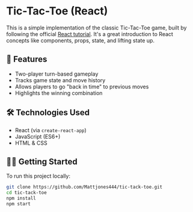 # Tic-Tac-Toe (React)

This is a simple implementation of the classic Tic-Tac-Toe game, built by following the official [React tutorial](https://react.dev/learn/tutorial-tic-tac-toe). It's a great introduction to React concepts like components, props, state, and lifting state up.

## 🚀 Features

- Two-player turn-based gameplay
- Tracks game state and move history
- Allows players to go "back in time" to previous moves
- Highlights the winning combination

## 🛠 Technologies Used

- React (via `create-react-app`)
- JavaScript (ES6+)
- HTML & CSS

## 🧑‍💻 Getting Started

To run this project locally:

```bash
git clone https://github.com/Mattjones444/tic-tack-toe.git
cd tic-tack-toe
npm install
npm start